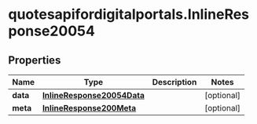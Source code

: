 # quotesapifordigitalportals.InlineResponse20054

## Properties

Name | Type | Description | Notes
------------ | ------------- | ------------- | -------------
**data** | [**InlineResponse20054Data**](InlineResponse20054Data.md) |  | [optional] 
**meta** | [**InlineResponse200Meta**](InlineResponse200Meta.md) |  | [optional] 


